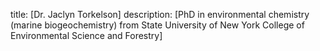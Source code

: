 title: [Dr. Jaclyn Torkelson]
description: [PhD in environmental chemistry (marine biogeochemistry) from State University of New York College of Environmental Science and Forestry]
